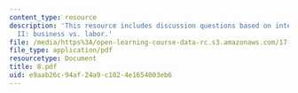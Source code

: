 ```yaml
---
content_type: resource
description: 'This resource includes discussion questions based on interest groups
  II: business vs. labor.'
file: /media/https%3A/open-learning-course-data-rc.s3.amazonaws.com/17-317-u-s-social-policy-spring-2006/e9aab26c94af24a9c1024e1654003eb6_8.pdf
file_type: application/pdf
resourcetype: Document
title: 8.pdf
uid: e9aab26c-94af-24a9-c102-4e1654003eb6
---
```

